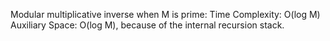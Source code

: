 Modular multiplicative inverse when M is prime:
Time Complexity: O(log M)
Auxiliary Space: O(log M), because of the internal recursion stack.
